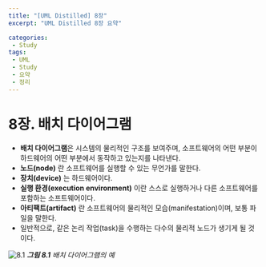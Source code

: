 ```yaml
---
title: "[UML Distilled] 8장"
excerpt: "UML Distilled 8장 요약"

categories:
 - Study
tags:
 - UML
 - Study
 - 요약
 - 정리
---
```




# 8장. 배치 다이어그램

* **배치 다이어그램**은 시스템의 물리적인 구조를 보여주며, 소프트웨어의 어떤 부분이 하드웨어의 어떤 부분에서 동작하고 있는지를 나타낸다.
* **노드(node)** 란 소프트웨어를 실행할 수 있는 무언가를 말한다.
* **장치(device)** 는 하드웨어이다.
* **실행 환경(execution environment)** 이란 스스로 실행하거나 다른 소프트웨어를 포함하는 소프트웨어이다.
* **아티팩트(artifact)** 란 소프트웨어의 물리적인 모습(manifestation)이며, 보통 파일을 말한다.
* 일반적으로, 같은 논리 작업(task)을 수행하는 다수의 물리적 노드가 생기게 될 것이다.

![8.1](https://i.imgur.com/wUm3rZC.png)
<i>**그림 8.1** 배치 다이어그램의 예</i>